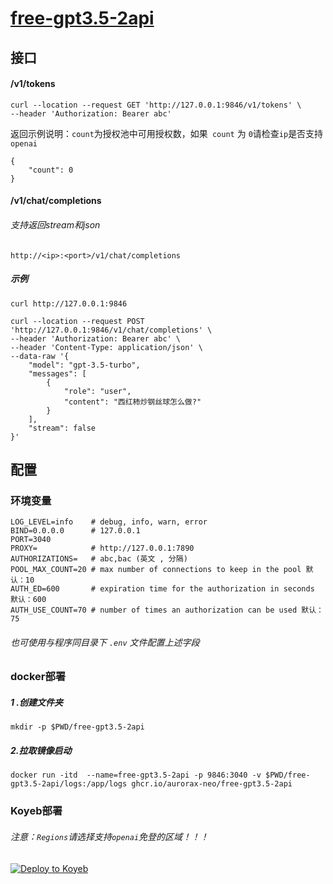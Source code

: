 # [free-gpt3.5-2api](https://github.com/aurorax-neo/free-gpt3.5-2api)

## 接口

#### /v1/tokens

```
curl --location --request GET 'http://127.0.0.1:9846/v1/tokens' \
--header 'Authorization: Bearer abc'
```

返回示例说明：`count`为授权池中可用授权数，如果` count` 为 `0`请检查`ip`是否支持 `openai`

```
{
    "count": 0
}
```

#### /v1/chat/completions

###### 支持返回stream和json

```
http://<ip>:<port>/v1/chat/completions
```

##### 示例

```
curl http://127.0.0.1:9846
```

```
curl --location --request POST 'http://127.0.0.1:9846/v1/chat/completions' \
--header 'Authorization: Bearer abc' \
--header 'Content-Type: application/json' \
--data-raw '{
    "model": "gpt-3.5-turbo",
    "messages": [
        {
            "role": "user",
            "content": "西红柿炒钢丝球怎么做?"
        }
    ],
    "stream": false
}'
```

## 配置

### 环境变量

```
LOG_LEVEL=info    # debug, info, warn, error
BIND=0.0.0.0      # 127.0.0.1
PORT=3040
PROXY=			  # http://127.0.0.1:7890
AUTHORIZATIONS=   # abc,bac (英文 , 分隔)
POOL_MAX_COUNT=20 # max number of connections to keep in the pool 默认：10
AUTH_ED=600       # expiration time for the authorization in seconds 默认：600
AUTH_USE_COUNT=70 # number of times an authorization can be used 默认：75
```

###### 也可使用与程序同目录下 `.env` 文件配置上述字段


### docker部署

##### 1 .创建文件夹

```
mkdir -p $PWD/free-gpt3.5-2api
```

##### 2.拉取镜像启动

```
docker run -itd  --name=free-gpt3.5-2api -p 9846:3040 -v $PWD/free-gpt3.5-2api/logs:/app/logs ghcr.io/aurorax-neo/free-gpt3.5-2api
```

### Koyeb部署

###### 注意：`Regions`请选择支持`openai`免登的区域！！！

[![Deploy to Koyeb](https://www.koyeb.com/static/images/deploy/button.svg)](https://app.koyeb.com/deploy?type=docker&name=free-gpt3-5-2api&region=par&ports=3040;http;/&image=ghcr.io/aurorax-neo/free-gpt3.5-2api)
